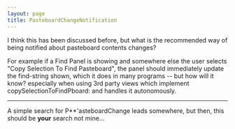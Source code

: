 ```yaml
---
layout: page
title: PasteboardChangeNotification
---
```


I think this has been discussed before, but what is the recommended way of being notified about pasteboard contents changes?

For example if a Find Panel is showing and somewhere else the user selects "Copy Selection To Find Pasteboard", the panel should immediately update the find-string shown, which it does in many programs -- but how will it know? especially when using 3rd party views which implement     copySelectionToFindPboard: and handles it autonomously.

----

A simple search for P**'asteboardChange leads somewhere, but then, this should be **your** search not mine...

